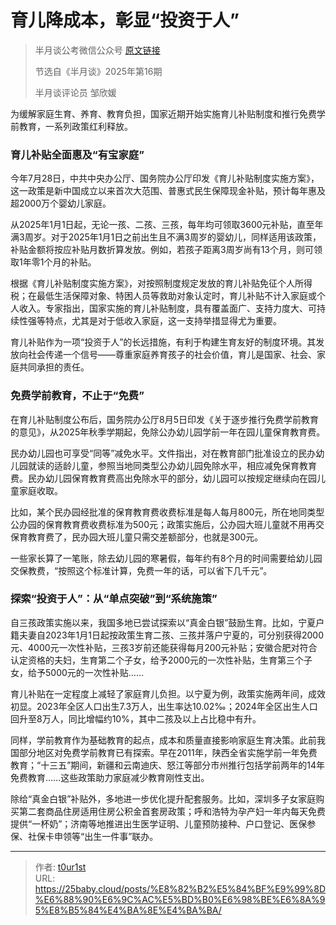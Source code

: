 # 育儿降成本，彰显“投资于人”


> 半月谈公考微信公众号 [原文链接](https://mp.weixin.qq.com/s/F-fnBmDMdmJMlCTQxQo0tQ)
>
> 节选自《半月谈》2025年第16期
>
> 半月谈评论员 邹欣媛

为缓解家庭生育、养育、教育负担，国家近期开始实施育儿补贴制度和推行免费学前教育，一系列政策红利释放。

### 育儿补贴全面惠及“有宝家庭”

今年7月28日，中共中央办公厅、国务院办公厅印发《育儿补贴制度实施方案》，这一政策是新中国成立以来首次大范围、普惠式民生保障现金补贴，预计每年惠及超2000万个婴幼儿家庭。

从2025年1月1日起，无论一孩、二孩、三孩，每年均可领取3600元补贴，直至年满3周岁。对于2025年1月1日之前出生且不满3周岁的婴幼儿，同样适用该政策，补贴金额将按应补贴月数折算发放。例如，若孩子距离3周岁尚有13个月，则可领取1年零1个月的补贴。

根据《育儿补贴制度实施方案》，对按照制度规定发放的育儿补贴免征个人所得税；在最低生活保障对象、特困人员等救助对象认定时，育儿补贴不计入家庭或个人收入。专家指出，国家实施的育儿补贴制度，具有覆盖面广、支持力度大、可持续性强等特点，尤其是对于低收入家庭，这一支持举措显得尤为重要。

育儿补贴作为一项“投资于人”的长远措施，有利于构建生育友好的制度环境。其发放向社会传递一个信号——尊重家庭养育孩子的社会价值，育儿是国家、社会、家庭共同承担的责任。

### 免费学前教育，不止于“免费”

在育儿补贴制度公布后，国务院办公厅8月5日印发《关于逐步推行免费学前教育的意见》，从2025年秋季学期起，免除公办幼儿园学前一年在园儿童保育教育费。

民办幼儿园也可享受“同等”减免水平。文件指出，对在教育部门批准设立的民办幼儿园就读的适龄儿童，参照当地同类型公办幼儿园免除水平，相应减免保育教育费。民办幼儿园保育教育费高出免除水平的部分，幼儿园可以按规定继续向在园儿童家庭收取。

比如，某个民办园经批准的保育教育费收费标准是每人每月800元，所在地同类型公办园的保育教育费收费标准为500元；政策实施后，公办园大班儿童就不用再交保育教育费了，民办园大班儿童只需交差额部分，也就是300元。

一些家长算了一笔账，除去幼儿园的寒暑假，每年约有8个月的时间需要给幼儿园交保教费，“按照这个标准计算，免费一年的话，可以省下几千元”。

### 探索“投资于人”：从“单点突破”到“系统施策”

自三孩政策实施以来，我国多地已尝试探索以“真金白银”鼓励生育。比如，宁夏户籍夫妻自2023年1月1日起按政策生育二孩、三孩并落户宁夏的，可分别获得2000元、4000元一次性补贴，三孩3岁前还能获得每月200元补贴；安徽合肥对符合认定资格的夫妇，生育第二个子女，给予2000元的一次性补贴，生育第三个子女，给予5000元的一次性补贴……

育儿补贴在一定程度上减轻了家庭育儿负担。以宁夏为例，政策实施两年间，成效初显。2023年全区人口出生7.3万人，出生率达10.02‰；2024年全区出生人口回升至8万人，同比增幅约10%，其中二孩及以上占比稳中有升。

同样，学前教育作为基础教育的起点，成本和质量直接影响家庭生育决策。此前我国部分地区对免费学前教育已有探索。早在2011年，陕西全省实施学前一年免费教育；“十三五”期间，新疆和云南迪庆、怒江等部分市州推行包括学前两年的14年免费教育……这些政策助力家庭减少教育刚性支出。

除给“真金白银”补贴外，多地进一步优化提升配套服务。比如，深圳多子女家庭购买第二套商品住房适用住房公积金首套房政策；呼和浩特为孕产妇一年内每天免费提供“一杯奶”；济南等地推进出生医学证明、儿童预防接种、户口登记、医保参保、社保卡申领等“出生一件事”联办。

---

> 作者: [t0ur1st](https://github.com/tyd2000)  
> URL: https://25baby.cloud/posts/%E8%82%B2%E5%84%BF%E9%99%8D%E6%88%90%E6%9C%AC%E5%BD%B0%E6%98%BE%E6%8A%95%E8%B5%84%E4%BA%8E%E4%BA%BA/  

